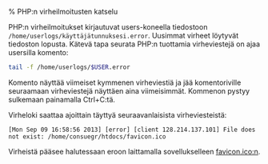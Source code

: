% PHP:n virheilmoitusten katselu

PHP:n virheilmoitukset kirjautuvat users-koneella tiedostoon 
`/home/userlogs/käyttäjätunnuksesi.error`.
Uusimmat virheet löytyvät tiedoston lopusta. 
Kätevä tapa seurata PHP:n tuottamia virheviestejä on ajaa usersilla komento:

~~~~bash
tail -f /home/userlogs/$USER.error
~~~~

Komento näyttää viimeiset kymmenen virheviestiä ja jää komentoriville
seuraamaan virheviestejä näyttäen aina viimeisimmät. Kommenon pystyy sulkemaan
painamalla Ctrl+C:tä.

Virheloki saattaa ajoittain täyttyä seuraavanlaisista virheviesteistä:

~~~
[Mon Sep 09 16:58:56 2013] [error] [client 128.214.137.101] File does not exist: /home/consuegr/htdocs/favicon.ico
~~~

Virheistä pääsee halutessaan eroon laittamalla sovellukselleen [favicon.ico:n](http://fi.wikipedia.org/wiki/Favicon).
